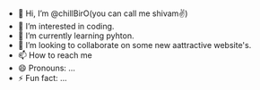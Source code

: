 - 👋 Hi, I’m @chillBirO(you can call me shivam✌)
- 👀 I’m interested in coding.
- 🌱 I’m currently learning pyhton.
- 💞️ I’m looking to collaborate on some new aattractive website's.
- 📫 How to reach me 
- 😄 Pronouns: ...
- ⚡ Fun fact: ...

<!---
chillBirO/chillBirO is a ✨ special ✨ repository because its `README.md` (this file) appears on your GitHub profile.
You can click the Preview link to take a look at your changes.
--->
